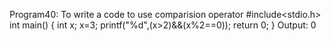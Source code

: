 Program40: To write a code to use comparision operator
#include<stdio.h>
int main()
{
int x;
x=3;
printf("%d",(x>2)&&(x%2==0));
return 0;
}
Output: 0
